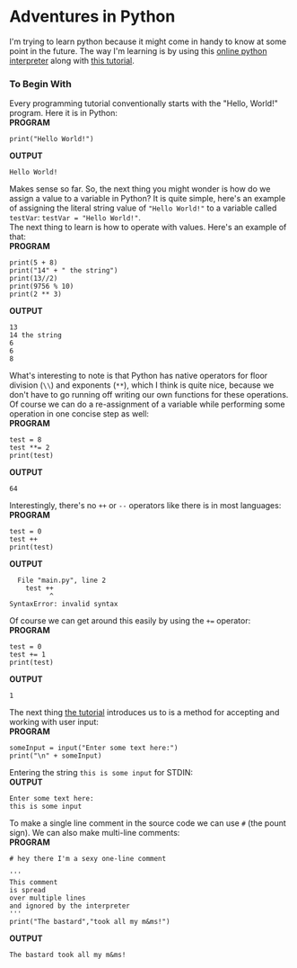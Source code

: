 # Adventures in Python
I'm trying to learn python because it might come in handy to know at some point in the future. The way I'm learning is by using this [online python interpreter]( https://www.tutorialspoint.com/execute_python3_online.php) along with [this tutorial](https://www.programiz.com/python-programming/tutorial).

### To Begin With
Every programming tutorial conventionally starts with the "Hello, World!" program. Here it is in Python:  
**PROGRAM**
```python3
print("Hello World!")
```
**OUTPUT**
```
Hello World!
```
Makes sense so far. So, the next thing you might wonder is how do we assign a value to a variable in Python? It is quite simple, here's an example of assigning the literal string value of `"Hello World!"` to a variable called `testVar`: `testVar = "Hello World!"`.  
The next thing to learn is how to operate with values. Here's an example of that:  
**PROGRAM**
```python3
print(5 + 8)
print("14" + " the string")
print(13//2)
print(9756 % 10)
print(2 ** 3)
```
**OUTPUT**
```
13
14 the string
6
6
8
```
What's interesting to note is that Python has native operators for floor division (`\\`) and exponents (`**`), which I think is quite nice, because we don't have to go running off writing our own functions for these operations. Of course we can do a re-assignment of a variable while performing some operation in one concise step as well:  
**PROGRAM**
```python3
test = 8
test **= 2
print(test)
```
**OUTPUT**
```
64
```
Interestingly, there's no `++` or `--` operators like there is in most languages:  
**PROGRAM**
```python3
test = 0
test ++
print(test)
```
**OUTPUT**
```
  File "main.py", line 2
    test ++
          ^
SyntaxError: invalid syntax
```
Of course we can get around this easily by using the `+=` operator:  
**PROGRAM**
```python3
test = 0
test += 1
print(test)
```
**OUTPUT**
```
1
```
The next thing [the tutorial](https://www.programiz.com/python-programming/tutorial) introduces us to is a method for accepting and working with user input:  
**PROGRAM**
```python3
someInput = input("Enter some text here:")
print("\n" + someInput)
```
Entering the string `this is some input` for STDIN:  
**OUTPUT**
```
Enter some text here:
this is some input
```
To make a single line comment in the source code we can use `#` (the pount sign). We can also make multi-line comments:  
**PROGRAM**
```python3
# hey there I'm a sexy one-line comment

'''
This comment
is spread
over multiple lines
and ignored by the interpreter
'''
print("The bastard","took all my m&ms!")
```
**OUTPUT**
```
The bastard took all my m&ms!
````
